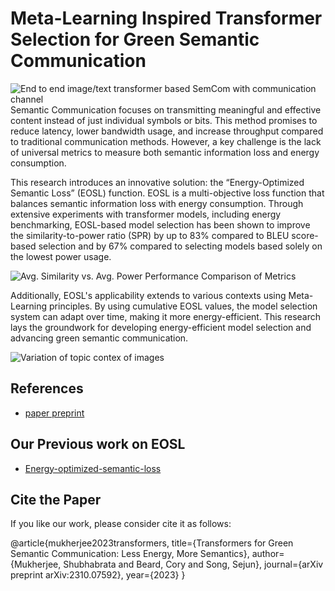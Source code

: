 # Meta-Learning Inspired Transformer Selection for Green Semantic Communication

![End to end image/text transformer based SemCom with communication channel](https://github.com/shubha07m/MetaGreen/blob/main/semcom_transformers.png)
Semantic Communication focuses on transmitting meaningful and effective content instead of just individual symbols or bits. This method promises to reduce latency, lower bandwidth usage, and increase throughput compared to traditional communication methods. However, a key challenge is the lack of universal metrics to measure both semantic information loss and energy consumption.

This research introduces an innovative solution: the “Energy-Optimized Semantic Loss” (EOSL) function. EOSL is a multi-objective loss function that balances semantic information loss with energy consumption. Through extensive experiments with transformer models, including energy benchmarking, EOSL-based model selection has been shown to improve the similarity-to-power ratio (SPR) by up to 83% compared to BLEU score-based selection and by 67% compared to selecting models based solely on the lowest power usage.

![Avg. Similarity vs. Avg. Power Performance Comparison of Metrics](https://github.com/shubha07m/MetaGreen/blob/main/bleu_comparison.png)

Additionally, EOSL's applicability extends to various contexts using Meta-Learning principles. By using cumulative EOSL values, the model selection system can adapt over time, making it more energy-efficient. This research lays the groundwork for developing energy-efficient model selection and advancing green semantic communication.

![Variation of topic contex of images](https://github.com/shubha07m/MetaGreen/blob/main/contexts.png)

## References

- [paper preprint](https://713fa52f-7957-4597-96b9-8a21d9060875.filesusr.com/ugd/303928_bf88bc87be9b4ec59215341e5a3fb642.pdf)


## Our Previous work on EOSL

- [Energy-optimized-semantic-loss](https://github.com/shubha07m/Energy-optimized-semantic-loss)

## Cite the Paper

If you like our work, please consider cite it as follows:

@article{mukherjee2023transformers,
  title={Transformers for Green Semantic Communication: Less Energy, More Semantics},
  author={Mukherjee, Shubhabrata and Beard, Cory and Song, Sejun},
  journal={arXiv preprint arXiv:2310.07592},
  year={2023}
}
